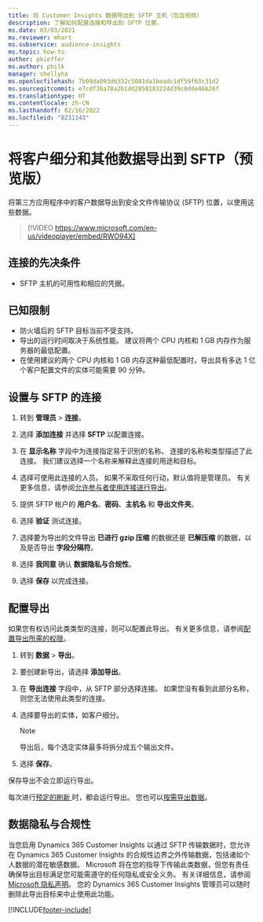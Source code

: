 ```yaml
---
title: 将 Customer Insights 数据导出到 SFTP 主机（包含视频）
description: 了解如何配置连接和导出到 SFTP 位置。
ms.date: 03/03/2021
ms.reviewer: mhart
ms.subservice: audience-insights
ms.topic: how-to
author: pkieffer
ms.author: philk
manager: shellyha
ms.openlocfilehash: 7b09da093d6332c5081da1beadc1df59f63c31d2
ms.sourcegitcommit: e7cdf36a78a2b1dd2850183224d39c8dde46b26f
ms.translationtype: HT
ms.contentlocale: zh-CN
ms.lasthandoff: 02/16/2022
ms.locfileid: "8231143"
---
```

# <a name="export-segments-and-other-data-to-sftp-preview"></a>将客户细分和其他数据导出到 SFTP（预览版）

将第三方应用程序中的客户数据导出到安全文件传输协议 (SFTP) 位置，以使用这些数据。

> [!VIDEO https://www.microsoft.com/en-us/videoplayer/embed/RWO94X]

## <a name="prerequisites-for-connection"></a>连接的先决条件

- SFTP 主机的可用性和相应的凭据。

## <a name="known-limitations"></a>已知限制

- 防火墙后的 SFTP 目标当前不受支持。 
- 导出的运行时间取决于系统性能。 建议将两个 CPU 内核和 1 GB 内存作为服务器的最低配置。 
- 在使用建议的两个 CPU 内核和 1 GB 内存这种最低配置时，导出具有多达 1 亿个客户配置文件的实体可能需要 90 分钟。 

## <a name="set-up-connection-to-sftp"></a>设置与 SFTP 的连接

1. 转到 **管理员** > **连接**。

1. 选择 **添加连接** 并选择 **SFTP** 以配置连接。

1. 在 **显示名称** 字段中为连接指定易于识别的名称。 连接的名称和类型描述了此连接。 我们建议选择一个名称来解释此连接的用途和目标。

1. 选择可使用此连接的人员。 如果不采取任何行动，默认值将是管理员。 有关更多信息，请参阅[允许参与者使用连接进行导出](connections.md#allow-contributors-to-use-a-connection-for-exports)。

1. 提供 SFTP 帐户的 **用户名**、**密码**、**主机名** 和 **导出文件夹**。

1. 选择 **验证** 测试连接。

1. 选择要为导出的文件导出 **已进行 gzip 压缩** 的数据还是 **已解压缩** 的数据，以及是否导出 **字段分隔符**。

1. 选择 **我同意** 确认 **数据隐私与合规性**。

1. 选择 **保存** 以完成连接。

## <a name="configure-an-export"></a>配置导出

如果您有权访问此类类型的连接，则可以配置此导出。 有关更多信息，请参阅[配置导出所需的权限](export-destinations.md#set-up-a-new-export)。

1. 转到 **数据** > **导出**。

1. 要创建新导出，请选择 **添加导出**。

1. 在 **导出连接** 字段中，从 SFTP 部分选择连接。 如果您没有看到此部分名称，则您无法使用此类型的连接。

1. 选择要导出的实体，如客户细分。

   > [!NOTE]
   > 导出后，每个选定实体最多将拆分成五个输出文件。 

1. 选择 **保存**。

保存导出不会立即运行导出。

每次进行[预定的刷新 ](system.md#schedule-tab)时，都会运行导出。 您也可以[按需导出数据](export-destinations.md#run-exports-on-demand)。 

## <a name="data-privacy-and-compliance"></a>数据隐私与合规性

当您启用 Dynamics 365 Customer Insights 以通过 SFTP 传输数据时，您允许在 Dynamics 365 Customer Insights 的合规性边界之外传输数据，包括诸如个人数据的潜在敏感数据。 Microsoft 将在您的指导下传输此类数据，但您有责任确保导出目标满足您可能需遵守的任何隐私或安全义务。 有关详细信息，请参阅 [Microsoft 隐私声明](https://go.microsoft.com/fwlink/?linkid=396732)。
您的 Dynamics 365 Customer Insights 管理员可以随时删除此导出目标来中止使用此功能。

[!INCLUDE[footer-include](../includes/footer-banner.md)]
